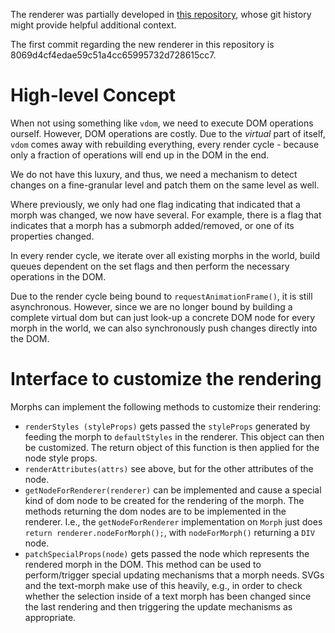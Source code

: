 The renderer was partially developed in [this repository](https://github.com/linusha/lively-next-direct-renderer-dev), whose git history might provide helpful additional context.

The first commit regarding the new renderer in this repository is 8069d4cf4edae59c51a4cc65995732d728615cc7.

# High-level Concept

When not using something like `vdom`, we need to execute DOM operations ourself. However, DOM operations are costly.
Due to the *virtual* part of itself, `vdom` comes away with rebuilding everything, every render cycle - because only a fraction of operations will end up in the DOM in the end.

We do not have this luxury, and thus, we need a mechanism to detect changes on a fine-granular level and patch them on the same level as well.

Where previously, we only had one flag indicating that indicated that a morph was changed, we now have several.
For example, there is a flag that indicates that a morph has a submorph added/removed, or one of its properties changed.

In every render cycle, we iterate over all existing morphs in the world, build queues dependent on the set flags and then perform the necessary operations in the DOM.

Due to the render cycle being bound to `requestAnimationFrame()`, it is still asynchronous. However, since we are no longer bound by building a complete virtual dom but can just look-up a concrete DOM node for every morph in the world, we can also synchronously push changes directly into the DOM.


# Interface to customize the rendering

Morphs can implement the following methods to customize their rendering:

- `renderStyles (styleProps)` gets passed the `styleProps` generated by feeding the morph to `defaultStyles` in the renderer. This object can then be customized. The return object of this function is then applied for the node style props.
- `renderAttributes(attrs)` see above, but for the other attributes of the node.
- `getNodeForRenderer(renderer)` can be implemented and cause a special kind of dom node to be created for the rendering of the morph. The methods returning the dom nodes are to be implemented in the renderer. I.e., the `getNodeForRenderer` implementation on `Morph` just does `return renderer.nodeForMorph();`, with `nodeForMorph()` returning a `DIV` node.
- `patchSpecialProps(node)` gets passed the node which represents the rendered morph in the DOM. This method can be used to perform/trigger special updating mechanisms that a morph needs. SVGs and the text-morph make use of this heavily, e.g., in order to check whether the selection inside of a text morph has been changed since the last rendering and then triggering the update mechanisms as appropriate. 
